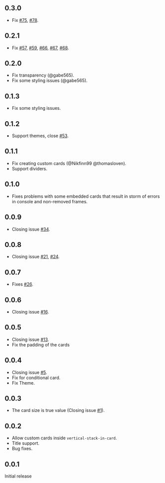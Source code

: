 ## 0.3.0
- Fix [#75](https://github.com/ofekashery/vertical-stack-in-card/issues/75), [#78](https://github.com/ofekashery/vertical-stack-in-card/issues/78).

## 0.2.1
- Fix [#57](https://github.com/custom-cards/vertical-stack-in-card/issues/57), [#59](https://github.com/custom-cards/vertical-stack-in-card/issues/59), [#66](https://github.com/custom-cards/vertical-stack-in-card/issues/66), [#67](https://github.com/custom-cards/vertical-stack-in-card/issues/67), [#68](https://github.com/custom-cards/vertical-stack-in-card/issues/68).

## 0.2.0
- Fix transparency (@gabe565).
- Fix some styling issues (@gabe565).

## 0.1.3
- Fix some styling issues.

## 0.1.2
- Support themes, close [#53](https://github.com/custom-cards/vertical-stack-in-card/issues/53).

## 0.1.1
- Fix creating custom cards (@Nikfinn99 @thomasloven).
- Support dividers.

## 0.1.0
- Fixes problems with some embedded cards that result in storm of errors in console and non-removed frames.

## 0.0.9
- Closing issue [#34](https://github.com/custom-cards/vertical-stack-in-card/issues/34).

## 0.0.8
- Closing issue [#21](https://github.com/custom-cards/vertical-stack-in-card/issues/21), [#24](https://github.com/custom-cards/vertical-stack-in-card/issues/24).

## 0.0.7
- Fixes [#26](https://github.com/custom-cards/vertical-stack-in-card/issues/26).

## 0.0.6
- Closing issue [#16](https://github.com/custom-cards/vertical-stack-in-card/issues/16).

## 0.0.5
- Closing issue [#13](https://github.com/custom-cards/vertical-stack-in-card/issues/13).
- Fix the padding of the cards

## 0.0.4
- Closing issue [#5](https://github.com/custom-cards/vertical-stack-in-card/issues/5).
- Fix for conditional card.
- Fix Theme.
 
## 0.0.3
- The card size is true value
 (Closing issue [#1](https://github.com/custom-cards/vertical-stack-in-card/issues/1)).

## 0.0.2
- Allow custom cards inside `vertical-stack-in-card`.
- Title support.
- Bug fixes.

## 0.0.1
Initial release
